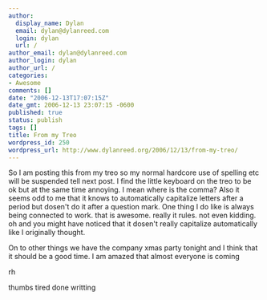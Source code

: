 ```yaml
---
author:
  display_name: Dylan
  email: dylan@dylanreed.com
  login: dylan
  url: /
author_email: dylan@dylanreed.com
author_login: dylan
author_url: /
categories:
- Awesome
comments: []
date: "2006-12-13T17:07:15Z"
date_gmt: 2006-12-13 23:07:15 -0600
published: true
status: publish
tags: []
title: From my Treo
wordpress_id: 250
wordpress_url: http://www.dylanreed.org/2006/12/13/from-my-treo/
---
```


So I am posting this from my treo so my normal hardcore use of spelling etc will be suspended tell next post. I find the little keyboard on the treo to be ok but at the same time annoying. I mean where is the comma? Also it seems odd to me that it knows to automatically capitalize letters after a period but dosen't do it after a question mark. One thing I do like is always being connected to work. that is awesome. really it rules. not even kidding. oh and you might have noticed that it dosen't really capitalize automatically like I originally thought.

On to other things we have the company xmas party tonight and I think that it should be a good time. I am amazed that almost everyone is coming

rh

thumbs tired done writting

